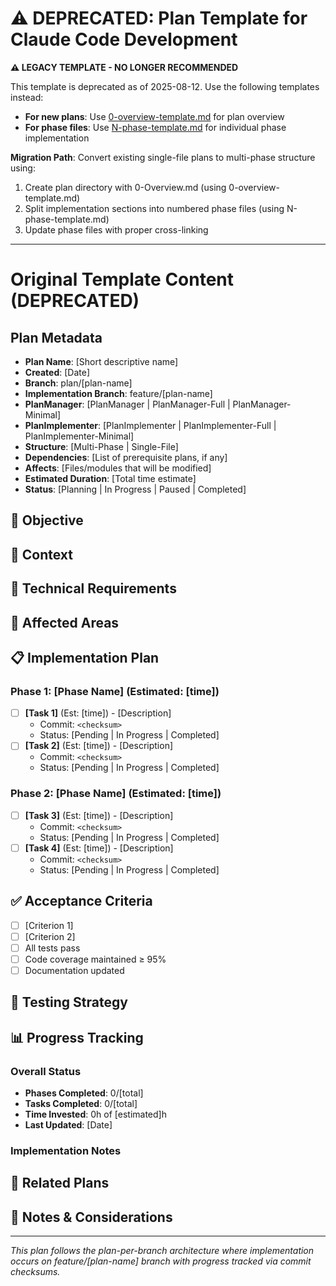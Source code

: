 # ⚠️ DEPRECATED: Plan Template for Claude Code Development

**⚠️ LEGACY TEMPLATE - NO LONGER RECOMMENDED**

This template is deprecated as of 2025-08-12. Use the following templates instead:

- **For new plans**: Use [0-overview-template.md](./0-overview-template.md) for plan overview
- **For phase files**: Use [N-phase-template.md](./N-phase-template.md) for individual phase implementation

**Migration Path**: Convert existing single-file plans to multi-phase structure using:
1. Create plan directory with 0-Overview.md (using 0-overview-template.md)
2. Split implementation sections into numbered phase files (using N-phase-template.md)
3. Update phase files with proper cross-linking

---

# Original Template Content (DEPRECATED)

## Plan Metadata
- **Plan Name**: [Short descriptive name]
- **Created**: [Date]
- **Branch**: plan/[plan-name]
- **Implementation Branch**: feature/[plan-name]
- **PlanManager**: [PlanManager | PlanManager-Full | PlanManager-Minimal]
- **PlanImplementer**: [PlanImplementer | PlanImplementer-Full | PlanImplementer-Minimal]
- **Structure**: [Multi-Phase | Single-File]
- **Dependencies**: [List of prerequisite plans, if any]
- **Affects**: [Files/modules that will be modified]
- **Estimated Duration**: [Total time estimate]
- **Status**: [Planning | In Progress | Paused | Completed]

## 🎯 Objective
<!-- Clear statement of what this plan aims to accomplish -->

## 🧠 Context
<!-- Background information, motivation, and relevant links -->

## 🔧 Technical Requirements
<!-- Frameworks, dependencies, versions, and constraints -->

## 📂 Affected Areas
<!-- Files, directories, modules that will be modified -->

## 📋 Implementation Plan

### Phase 1: [Phase Name] (Estimated: [time])
- [ ] **[Task 1]** (Est: [time]) - [Description]
  - Commit: `<checksum>` 
  - Status: [Pending | In Progress | Completed]
- [ ] **[Task 2]** (Est: [time]) - [Description]  
  - Commit: `<checksum>`
  - Status: [Pending | In Progress | Completed]

### Phase 2: [Phase Name] (Estimated: [time])
- [ ] **[Task 3]** (Est: [time]) - [Description]
  - Commit: `<checksum>`
  - Status: [Pending | In Progress | Completed]
- [ ] **[Task 4]** (Est: [time]) - [Description]
  - Commit: `<checksum>`
  - Status: [Pending | In Progress | Completed]

## ✅ Acceptance Criteria
<!-- Define success criteria for completion -->
- [ ] [Criterion 1]
- [ ] [Criterion 2] 
- [ ] All tests pass
- [ ] Code coverage maintained ≥ 95%
- [ ] Documentation updated

## 🧪 Testing Strategy
<!-- How will changes be validated -->

## 📊 Progress Tracking

### Overall Status
- **Phases Completed**: 0/[total]
- **Tasks Completed**: 0/[total]
- **Time Invested**: 0h of [estimated]h
- **Last Updated**: [Date]

### Implementation Notes
<!-- Running log of implementation decisions, blockers, changes -->

## 🔗 Related Plans
<!-- Links to dependent or related plans -->

## 💬 Notes & Considerations
<!-- Additional context, risks, alternatives considered -->

---
*This plan follows the plan-per-branch architecture where implementation occurs on feature/[plan-name] branch with progress tracked via commit checksums.*
